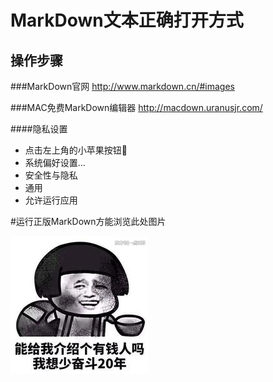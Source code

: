 # MarkDown文本正确打开方式

## 操作步骤


###MarkDown官网
	http://www.markdown.cn/#images
	
###MAC免费MarkDown编辑器
	http://macdown.uranusjr.com/
	
####隐私设置
* 点击左上角的小苹果按钮🍎
* 系统偏好设置...
* 安全性与隐私
* 通用
* 允许运行应用

#运行正版MarkDown方能浏览此处图片

![](imgs/1.jpg)